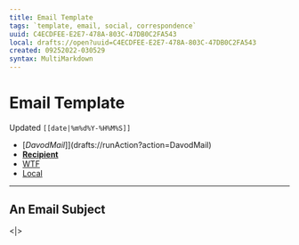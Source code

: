 ```yaml
---
title: Email Template
tags: `template, email, social, correspondence`
uuid: C4ECDFEE-E2E7-478A-803C-47DB0C2FA543
local: drafts://open?uuid=C4ECDFEE-E2E7-478A-803C-47DB0C2FA543
created: 09252022-030529
syntax: MultiMarkdown
---
```

 # Email Template
Updated `[[date|%m%d%Y-%H%M%S]]`

- [*DavodMail*]](drafts://runAction?action=DavodMail)
- [**Recipient**](mailto:[[clipboard]])
- [WTF](https://davidblue.wtf/drafts/[[uuid]].html)
- [Local](shareddocuments:///private/var/mobile/Library/Mobile%20Documents/com~apple~CloudDocs/Written/[[uuid]].md)

---

## An Email Subject

<|>